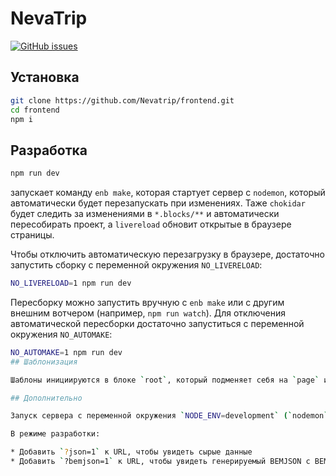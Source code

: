 # NevaTrip

[![GitHub issues](https://img.shields.io/github/issues/Nevatrip/frontend.svg)](https://github.com/Nevatrip/frontend/issues)

## Установка

```sh
git clone https://github.com/Nevatrip/frontend.git
cd frontend
npm i
```

## Разработка

```sh
npm run dev
```
запускает команду `enb make`, которая стартует сервер с `nodemon`, который автоматически будет перезапускать при изменениях. Таже `chokidar` будет следить за изменениями в `*.blocks/**` и автоматически пересобирать проект, а `livereload` обновит открытые в браузере страницы.

Чтобы отключить автоматическую перезагрузку в браузере, достаточно запустить сборку с переменной окружения `NO_LIVERELOAD`:
```sh
NO_LIVERELOAD=1 npm run dev
```

Пересборку можно запустить вручную с `enb make` или с другим внешним вотчером (например, `npm run watch`). Для отключения автоматической пересборки достаточно запуститься с переменной окружения `NO_AUTOMAKE`:
```sh
NO_AUTOMAKE=1 npm run dev
## Шаблонизация

Шаблоны инициируются в блоке `root`, который подменяет себя на `page` или другой контекст (если он определён в аргументе функции `render`).

## Дополнительно

Запуск сервера с переменной окружения `NODE_ENV=development` (`nodemon` уже настроен на такое поведение).

В режиме разработки:

* Добавить `?json=1` к URL, чтобы увидеть сырые данные
* Добавить `?bemjson=1` к URL, чтобы увидеть генерируемый BEMJSON с BEMTREE-шаблонами.